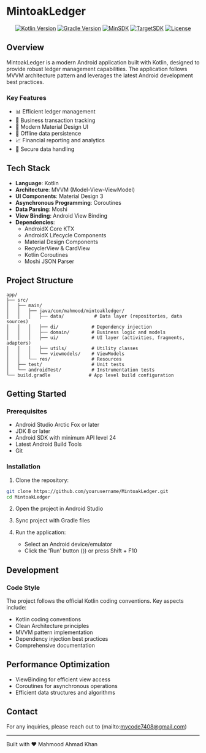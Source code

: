 # MintoakLedger

<div align="center">


[![Kotlin Version](https://img.shields.io/badge/Kotlin-1.9.0-blue.svg)](https://kotlinlang.org)
[![Gradle Version](https://img.shields.io/badge/Gradle-8.2-blue.svg)](https://gradle.org)
[![MinSDK](https://img.shields.io/badge/MinSDK-24-orange.svg)](https://developer.android.com)
[![TargetSDK](https://img.shields.io/badge/TargetSDK-34-orange.svg)](https://developer.android.com)
[![License](https://img.shields.io/badge/License-MIT-blue.svg)](LICENSE)

</div>

## Overview

MintoakLedger is a modern Android application built with Kotlin, designed to provide robust ledger management capabilities. The application follows MVVM architecture pattern and leverages the latest Android development best practices.

### Key Features

- 📊 Efficient ledger management
- 💼 Business transaction tracking
- 📱 Modern Material Design UI
- 🔄 Offline data persistence
- 📈 Financial reporting and analytics
- 🔐 Secure data handling

## Tech Stack

- **Language**: Kotlin
- **Architecture**: MVVM (Model-View-ViewModel)
- **UI Components**: Material Design 3
- **Asynchronous Programming**: Coroutines
- **Data Parsing**: Moshi
- **View Binding**: Android View Binding
- **Dependencies**:
  - AndroidX Core KTX
  - AndroidX Lifecycle Components
  - Material Design Components
  - RecyclerView & CardView
  - Kotlin Coroutines
  - Moshi JSON Parser

## Project Structure

```
app/
├── src/
│   ├── main/
│   │   ├── java/com/mahmood/mintoakledger/
│   │   │   ├── data/           # Data layer (repositories, data sources)
│   │   │   ├── di/            # Dependency injection
│   │   │   ├── domain/        # Business logic and models
│   │   │   ├── ui/            # UI layer (activities, fragments, adapters)
│   │   │   ├── utils/         # Utility classes
│   │   │   └── viewmodels/    # ViewModels
│   │   └── res/               # Resources
│   ├── test/                  # Unit tests
│   └── androidTest/           # Instrumentation tests
└── build.gradle              # App level build configuration
```

## Getting Started

### Prerequisites

- Android Studio Arctic Fox or later
- JDK 8 or later
- Android SDK with minimum API level 24
- Latest Android Build Tools
- Git

### Installation

1. Clone the repository:
```bash
git clone https://github.com/yourusername/MintoakLedger.git
cd MintoakLedger
```

2. Open the project in Android Studio

3. Sync project with Gradle files

4. Run the application:
   - Select an Android device/emulator
   - Click the 'Run' button (⟩) or press Shift + F10

## Development

### Code Style

The project follows the official Kotlin coding conventions. Key aspects include:

- Kotlin coding conventions
- Clean Architecture principles
- MVVM pattern implementation
- Dependency injection best practices
- Comprehensive documentation



## Performance Optimization

- ViewBinding for efficient view access
- Coroutines for asynchronous operations
- Efficient data structures and algorithms


## Contact

For any inquiries, please reach out to (mailto:mycode7408@gmail.com)

---

Built with ❤️ Mahmood Ahmad Khan